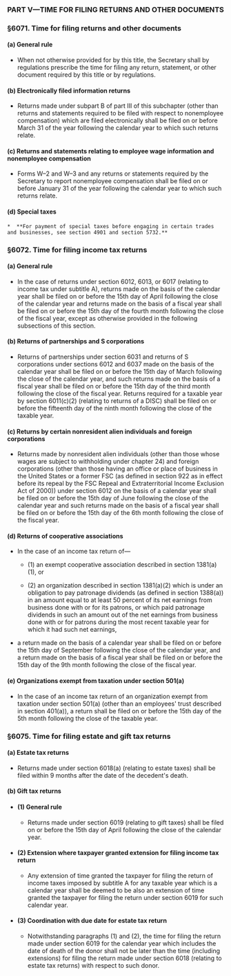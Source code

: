 ### PART V—TIME FOR FILING RETURNS AND OTHER DOCUMENTS

### §6071. Time for filing returns and other documents
#### (a) General rule
* When not otherwise provided for by this title, the Secretary shall by regulations prescribe the time for filing any return, statement, or other document required by this title or by regulations.

#### (b) Electronically filed information returns
* Returns made under subpart B of part III of this subchapter (other than returns and statements required to be filed with respect to nonemployee compensation) which are filed electronically shall be filed on or before March 31 of the year following the calendar year to which such returns relate.

#### (c) Returns and statements relating to employee wage information and nonemployee compensation
* Forms W–2 and W–3 and any returns or statements required by the Secretary to report nonemployee compensation shall be filed on or before January 31 of the year following the calendar year to which such returns relate.

#### (d) Special taxes
    *  **For payment of special taxes before engaging in certain trades and businesses, see section 4901 and section 5732.**

### §6072. Time for filing income tax returns
#### (a) General rule
* In the case of returns under section 6012, 6013, or 6017 (relating to income tax under subtitle A), returns made on the basis of the calendar year shall be filed on or before the 15th day of April following the close of the calendar year and returns made on the basis of a fiscal year shall be filed on or before the 15th day of the fourth month following the close of the fiscal year, except as otherwise provided in the following subsections of this section.

#### (b) Returns of partnerships and S corporations
* Returns of partnerships under section 6031 and returns of S corporations under sections 6012 and 6037 made on the basis of the calendar year shall be filed on or before the 15th day of March following the close of the calendar year, and such returns made on the basis of a fiscal year shall be filed on or before the 15th day of the third month following the close of the fiscal year. Returns required for a taxable year by section 6011(c)(2) (relating to returns of a DISC) shall be filed on or before the fifteenth day of the ninth month following the close of the taxable year.

#### (c) Returns by certain nonresident alien individuals and foreign corporations
* Returns made by nonresident alien individuals (other than those whose wages are subject to withholding under chapter 24) and foreign corporations (other than those having an office or place of business in the United States or a former FSC (as defined in section 922 as in effect before its repeal by the FSC Repeal and Extraterritorial Income Exclusion Act of 2000)) under section 6012 on the basis of a calendar year shall be filed on or before the 15th day of June following the close of the calendar year and such returns made on the basis of a fiscal year shall be filed on or before the 15th day of the 6th month following the close of the fiscal year.

#### (d) Returns of cooperative associations
* In the case of an income tax return of—

  * (1) an exempt cooperative association described in section 1381(a)(1), or

  * (2) an organization described in section 1381(a)(2) which is under an obligation to pay patronage dividends (as defined in section 1388(a)) in an amount equal to at least 50 percent of its net earnings from business done with or for its patrons, or which paid patronage dividends in such an amount out of the net earnings from business done with or for patrons during the most recent taxable year for which it had such net earnings,


* a return made on the basis of a calendar year shall be filed on or before the 15th day of September following the close of the calendar year, and a return made on the basis of a fiscal year shall be filed on or before the 15th day of the 9th month following the close of the fiscal year.

#### (e) Organizations exempt from taxation under section 501(a)
* In the case of an income tax return of an organization exempt from taxation under section 501(a) (other than an employees' trust described in section 401(a)), a return shall be filed on or before the 15th day of the 5th month following the close of the taxable year.

### §6075. Time for filing estate and gift tax returns
#### (a) Estate tax returns
* Returns made under section 6018(a) (relating to estate taxes) shall be filed within 9 months after the date of the decedent's death.

#### (b) Gift tax returns
* #### (1) General rule
  * Returns made under section 6019 (relating to gift taxes) shall be filed on or before the 15th day of April following the close of the calendar year.

* #### (2) Extension where taxpayer granted extension for filing income tax return
  * Any extension of time granted the taxpayer for filing the return of income taxes imposed by subtitle A for any taxable year which is a calendar year shall be deemed to be also an extension of time granted the taxpayer for filing the return under section 6019 for such calendar year.

* #### (3) Coordination with due date for estate tax return
  * Notwithstanding paragraphs (1) and (2), the time for filing the return made under section 6019 for the calendar year which includes the date of death of the donor shall not be later than the time (including extensions) for filing the return made under section 6018 (relating to estate tax returns) with respect to such donor.